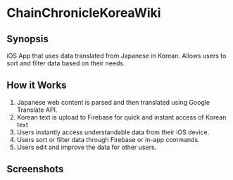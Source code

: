 # ChainChronicleKoreaWiki

## Synopsis
iOS App that uses data translated from Japanese in Korean.
Allows users to sort and filter data based on their needs.


## How it Works
1. Japanese web content is parsed and then translated using Google Translate API.
2. Korean text is upload to Firebase for quick and instant access of Korean text
3. Users instantly access understandable data from their iOS device.
4. Users sort or filter data through Firebase or in-app commands. 
5. Users edit and improve the data for other users.

## Screenshots
